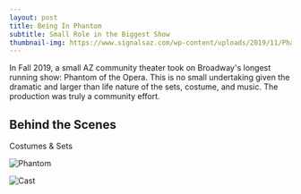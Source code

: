 ```yaml
---
layout: post
title: Being In Phantom
subtitle: Small Role in the Biggest Show
thumbnail-img: https://www.signalsaz.com/wp-content/uploads/2019/11/Phantom-1.jpg
---
```


In Fall 2019, a small AZ community theater took on Broadway's longest running show: Phantom of the Opera. This is no small undertaking given the dramatic and larger than life nature of the sets, costume, and music. The production was truly a community effort.  

## Behind the Scenes


Costumes & Sets

![Phantom](https://www.signalsaz.com/wp-content/uploads/2019/11/Phantom-1.jpg)


![Cast](https://1.bp.blogspot.com/-7QbWbILaUlI/XczkE0LS0OI/AAAAAAAA0lI/vBYCsMZie-sbDdT4zrZ35qVDTkgWdblXwCNcBGAsYHQ/s640/Press%2BNight%2B1.jpg)

